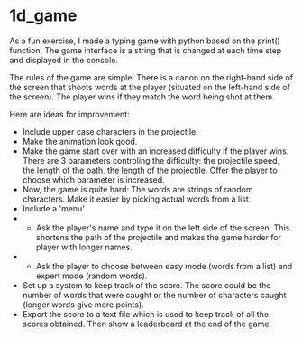 # 1d_game
As a fun exercise, I made a typing game with python based on the print() function. The game interface is a string that is changed at each time step and displayed in the console.

The rules of the game are simple: There is a canon on the right-hand side of the screen that shoots words at the player (situated on the left-hand side of the screen). The player wins if they match the word being shot at them.

Here are ideas for improvement:
- Include upper case characters in the projectile.
- Make the animation look good.
- Make the game start over with an increased difficulty if the player wins. There are 3 parameters controling the difficulty: the projectile speed, the length of the path, the length of the projectile. Offer the player to choose which parameter is increased.
- Now, the game is quite hard: The words are strings of random characters. Make it easier by picking actual words from a list.
- Include a 'menu'
- - Ask the player's name and type it on the left side of the screen. This shortens the path of the projectile and makes the game harder for player with longer names.
- - Ask the player to choose between easy mode (words from a list) and expert mode (random words).
- Set up a system to keep track of the score. The score could be the number of words that were caught or the number of characters caught (longer words give more points).
- Export the score to a text file which is used to keep track of all the scores obtained. Then show a leaderboard at the end of the game.
